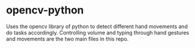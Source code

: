 # opencv-python
Uses the opencv library of python to detect different hand movements and do tasks accordingly.
Controlling volume and typing through hand gestures and movements are the two main files in this repo.
